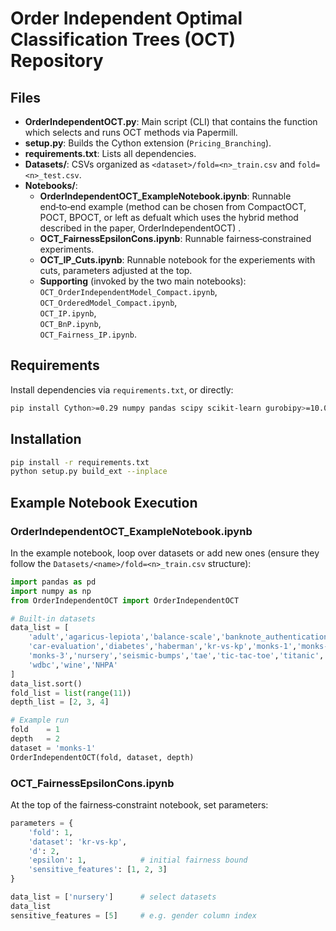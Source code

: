 # Order Independent Optimal Classification Trees (OCT) Repository



## Files

- **OrderIndependentOCT.py**: Main script (CLI) that contains the function which selects and runs OCT methods via Papermill.
- **setup.py**: Builds the Cython extension (`Pricing_Branching`).
- **requirements.txt**: Lists all dependencies.
- **Datasets/**: CSVs organized as `<dataset>/fold=<n>_train.csv` and `fold=<n>_test.csv`.
- **Notebooks/**:
  - **OrderIndependentOCT\_ExampleNotebook.ipynb**: Runnable end‑to‑end example (method can be chosen from CompactOCT, POCT, BPOCT, or left as defualt which uses the hybrid method described in the paper, OrderIndependentOCT) .
  - **OCT\_FairnessEpsilonCons.ipynb**: Runnable fairness‑constrained experiments.
  - **OCT\_IP\_Cuts.ipynb**: Runnable notebook for the experiements with cuts, parameters adjusted at the top.
  - **Supporting** (invoked by the two main notebooks):\
    `OCT_OrderIndependentModel_Compact.ipynb`,\
    `OCT_OrderedModel_Compact.ipynb`,\
    `OCT_IP.ipynb`,\
    `OCT_BnP.ipynb`,\
    `OCT_Fairness_IP.ipynb`.

## Requirements

Install dependencies via `requirements.txt`, or directly:

```bash
pip install Cython>=0.29 numpy pandas scipy scikit-learn gurobipy>=10.0.3 papermill more-itertools networkx matplotlib
```

## Installation

```bash
pip install -r requirements.txt
python setup.py build_ext --inplace
```

## Example Notebook Execution

### OrderIndependentOCT\_ExampleNotebook.ipynb

In the example notebook, loop over datasets or add new ones (ensure they follow the `Datasets/<name>/fold=<n>_train.csv` structure):

```python
import pandas as pd
import numpy as np
from OrderIndependentOCT import OrderIndependentOCT

# Built-in datasets
data_list = [
    'adult','agaricus-lepiota','balance-scale','banknote_authentication',
    'car-evaluation','diabetes','haberman','kr-vs-kp','monks-1','monks-2',
    'monks-3','nursery','seismic-bumps','tae','tic-tac-toe','titanic',
    'wdbc','wine','NHPA'
]
data_list.sort()
fold_list = list(range(11))
depth_list = [2, 3, 4]

# Example run
fold    = 1
depth   = 2
dataset = 'monks-1'
OrderIndependentOCT(fold, dataset, depth)
```

### OCT\_FairnessEpsilonCons.ipynb

At the top of the fairness‐constraint notebook, set parameters:

```python
parameters = {
    'fold': 1,
    'dataset': 'kr-vs-kp',
    'd': 2,
    'epsilon': 1,            # initial fairness bound
    'sensitive_features': [1, 2, 3]
}

data_list = ['nursery']      # select datasets
data_list
sensitive_features = [5]     # e.g. gender column index
```

